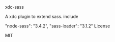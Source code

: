 xdc-sass

A xdc plugin to extend sass.
include

"node-sass": "3.4.2",
"sass-loader": "3.1.2"
License

MIT
